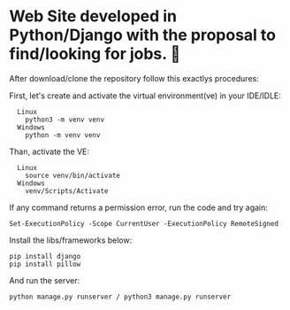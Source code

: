 # Web Site developed in Python/Django with the proposal to find/looking for jobs. 🧵

After download/clone the repository follow this exactlys procedures:

First, let's create and activate the virtual environment(ve) in your IDE/IDLE:

	  Linux
		python3 -m venv venv
	  Windows
		python -m venv venv

Than, activate the VE:

	  Linux
		source venv/bin/activate
	  Windows
		venv/Scripts/Activate
    
If any command returns a permission error, run the code and try again:

    Set-ExecutionPolicy -Scope CurrentUser -ExecutionPolicy RemoteSigned
    
Install the libs/frameworks below:

    pip install django
    pip install pillow
 

And run the server:

    python manage.py runserver / python3 manage.py runserver





